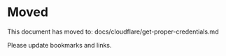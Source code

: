 # Moved

This document has moved to: docs/cloudflare/get-proper-credentials.md

Please update bookmarks and links.
